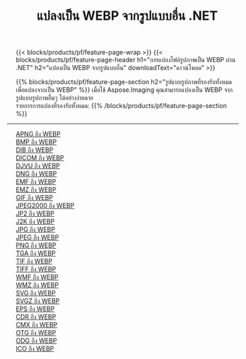 ﻿---
title: แปลงเป็น WEBP จากรูปแบบอื่น .NET 
weight: 3920
url: /th/net/conversion/to/webp 
lang: th
langdirlevel: 2
locales: zh-hans,ja,it,ru,de,es,fr,nl,id,lt,pl,pt,vi,tr,ko,zh-hant,ar,hi,th,sv,cs,uk,he
description: เมื่อใช้ Aspose.Imaging คุณสามารถแปลงเป็น WEBP จากรูปแบบอื่นได้อย่างง่ายดาย
---

{{< blocks/products/pf/feature-page-wrap >}}
{{< blocks/products/pf/feature-page-header h1="การแปลงไฟล์รูปภาพเป็น WEBP ผ่าน .NET" h2="แปลงเป็น WEBP จากรูปแบบอื่น" downloadText="ดาวน์โหลด" >}}


{{% blocks/products/pf/feature-page-section  h2="รูปแบบรูปภาพที่รองรับทั้งหมดเพื่อแปลงจากเป็น WEBP" %}}
เมื่อใช้ Aspose.Imaging คุณสามารถแปลงเป็น WEBP จากรูปแบบรูปภาพอื่นๆ ได้อย่างง่ายดาย
<br/>
รายการการแปลงที่รองรับทั้งหมด:
{{% /blocks/products/pf/feature-page-section %}}
<div class="container-fluid productfamilypage bg-gray">
    <div class="convertypes bg-gray agp-content section">
        <div class="container">
		<hr style="margin-left:-20px;"/>
		<div class="row other-converters">
		    <div class='col-md-2 other-converter remove-lp remove-rp'><a href="/imaging/th/net/conversion/apng-to-webp" >APNG ถึง WEBP</a></div>
<div class='col-md-2 other-converter remove-lp remove-rp'><a href="/imaging/th/net/conversion/bmp-to-webp" >BMP ถึง WEBP</a></div>
<div class='col-md-2 other-converter remove-lp remove-rp'><a href="/imaging/th/net/conversion/dib-to-webp" >DIB ถึง WEBP</a></div>
<div class='col-md-2 other-converter remove-lp remove-rp'><a href="/imaging/th/net/conversion/dicom-to-webp" >DICOM ถึง WEBP</a></div>
<div class='col-md-2 other-converter remove-lp remove-rp'><a href="/imaging/th/net/conversion/djvu-to-webp" >DJVU ถึง WEBP</a></div>
<div class='col-md-2 other-converter remove-lp remove-rp'><a href="/imaging/th/net/conversion/dng-to-webp" >DNG ถึง WEBP</a></div>
<div class='col-md-2 other-converter remove-lp remove-rp'><a href="/imaging/th/net/conversion/emf-to-webp" >EMF ถึง WEBP</a></div>
<div class='col-md-2 other-converter remove-lp remove-rp'><a href="/imaging/th/net/conversion/emz-to-webp" >EMZ ถึง WEBP</a></div>
<div class='col-md-2 other-converter remove-lp remove-rp'><a href="/imaging/th/net/conversion/gif-to-webp" >GIF ถึง WEBP</a></div>
<div class='col-md-2 other-converter remove-lp remove-rp'><a href="/imaging/th/net/conversion/jpeg2000-to-webp" >JPEG2000 ถึง WEBP</a></div>
<div class='col-md-2 other-converter remove-lp remove-rp'><a href="/imaging/th/net/conversion/jp2-to-webp" >JP2 ถึง WEBP</a></div>
<div class='col-md-2 other-converter remove-lp remove-rp'><a href="/imaging/th/net/conversion/j2k-to-webp" >J2K ถึง WEBP</a></div>
<div class='col-md-2 other-converter remove-lp remove-rp'><a href="/imaging/th/net/conversion/jpg-to-webp" >JPG ถึง WEBP</a></div>
<div class='col-md-2 other-converter remove-lp remove-rp'><a href="/imaging/th/net/conversion/jpeg-to-webp" >JPEG ถึง WEBP</a></div>
<div class='col-md-2 other-converter remove-lp remove-rp'><a href="/imaging/th/net/conversion/png-to-webp" >PNG ถึง WEBP</a></div>
<div class='col-md-2 other-converter remove-lp remove-rp'><a href="/imaging/th/net/conversion/tga-to-webp" >TGA ถึง WEBP</a></div>
<div class='col-md-2 other-converter remove-lp remove-rp'><a href="/imaging/th/net/conversion/tif-to-webp" >TIF ถึง WEBP</a></div>
<div class='col-md-2 other-converter remove-lp remove-rp'><a href="/imaging/th/net/conversion/tiff-to-webp" >TIFF ถึง WEBP</a></div>
<div class='col-md-2 other-converter remove-lp remove-rp'><a href="/imaging/th/net/conversion/wmf-to-webp" >WMF ถึง WEBP</a></div>
<div class='col-md-2 other-converter remove-lp remove-rp'><a href="/imaging/th/net/conversion/wmz-to-webp" >WMZ ถึง WEBP</a></div>
<div class='col-md-2 other-converter remove-lp remove-rp'><a href="/imaging/th/net/conversion/svg-to-webp" >SVG ถึง WEBP</a></div>
<div class='col-md-2 other-converter remove-lp remove-rp'><a href="/imaging/th/net/conversion/svgz-to-webp" >SVGZ ถึง WEBP</a></div>
<div class='col-md-2 other-converter remove-lp remove-rp'><a href="/imaging/th/net/conversion/eps-to-webp" >EPS ถึง WEBP</a></div>
<div class='col-md-2 other-converter remove-lp remove-rp'><a href="/imaging/th/net/conversion/cdr-to-webp" >CDR ถึง WEBP</a></div>
<div class='col-md-2 other-converter remove-lp remove-rp'><a href="/imaging/th/net/conversion/cmx-to-webp" >CMX ถึง WEBP</a></div>
<div class='col-md-2 other-converter remove-lp remove-rp'><a href="/imaging/th/net/conversion/otg-to-webp" >OTG ถึง WEBP</a></div>
<div class='col-md-2 other-converter remove-lp remove-rp'><a href="/imaging/th/net/conversion/odg-to-webp" >ODG ถึง WEBP</a></div>
<div class='col-md-2 other-converter remove-lp remove-rp'><a href="/imaging/th/net/conversion/ico-to-webp" >ICO ถึง WEBP</a></div>
                </div>
        </div>
    </div>
</div>
<br/>

